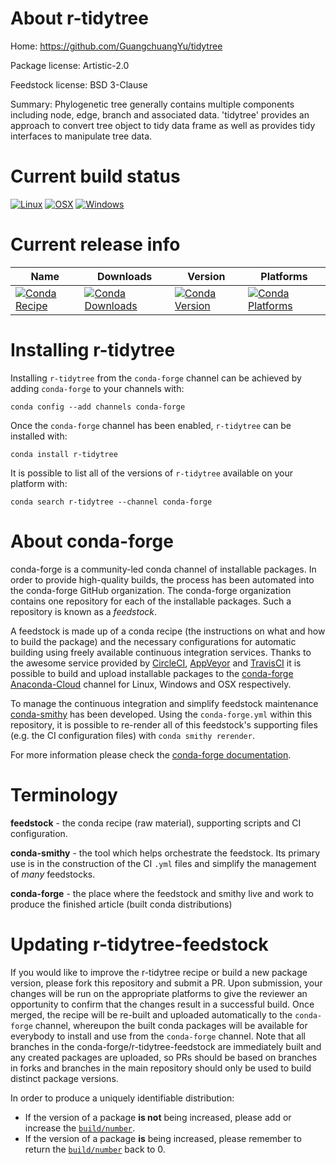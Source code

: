About r-tidytree
================

Home: https://github.com/GuangchuangYu/tidytree

Package license: Artistic-2.0

Feedstock license: BSD 3-Clause

Summary: Phylogenetic tree generally contains multiple components including node, edge, branch and associated data. 'tidytree' provides an approach to convert tree object to tidy data frame as well as provides tidy interfaces to manipulate tree data.



Current build status
====================

[![Linux](https://img.shields.io/circleci/project/github/conda-forge/r-tidytree-feedstock/master.svg?label=Linux)](https://circleci.com/gh/conda-forge/r-tidytree-feedstock)
[![OSX](https://img.shields.io/travis/conda-forge/r-tidytree-feedstock/master.svg?label=macOS)](https://travis-ci.org/conda-forge/r-tidytree-feedstock)
[![Windows](https://img.shields.io/appveyor/ci/conda-forge/r-tidytree-feedstock/master.svg?label=Windows)](https://ci.appveyor.com/project/conda-forge/r-tidytree-feedstock/branch/master)

Current release info
====================

| Name | Downloads | Version | Platforms |
| --- | --- | --- | --- |
| [![Conda Recipe](https://img.shields.io/badge/recipe-r--tidytree-green.svg)](https://anaconda.org/conda-forge/r-tidytree) | [![Conda Downloads](https://img.shields.io/conda/dn/conda-forge/r-tidytree.svg)](https://anaconda.org/conda-forge/r-tidytree) | [![Conda Version](https://img.shields.io/conda/vn/conda-forge/r-tidytree.svg)](https://anaconda.org/conda-forge/r-tidytree) | [![Conda Platforms](https://img.shields.io/conda/pn/conda-forge/r-tidytree.svg)](https://anaconda.org/conda-forge/r-tidytree) |

Installing r-tidytree
=====================

Installing `r-tidytree` from the `conda-forge` channel can be achieved by adding `conda-forge` to your channels with:

```
conda config --add channels conda-forge
```

Once the `conda-forge` channel has been enabled, `r-tidytree` can be installed with:

```
conda install r-tidytree
```

It is possible to list all of the versions of `r-tidytree` available on your platform with:

```
conda search r-tidytree --channel conda-forge
```


About conda-forge
=================

conda-forge is a community-led conda channel of installable packages.
In order to provide high-quality builds, the process has been automated into the
conda-forge GitHub organization. The conda-forge organization contains one repository
for each of the installable packages. Such a repository is known as a *feedstock*.

A feedstock is made up of a conda recipe (the instructions on what and how to build
the package) and the necessary configurations for automatic building using freely
available continuous integration services. Thanks to the awesome service provided by
[CircleCI](https://circleci.com/), [AppVeyor](https://www.appveyor.com/)
and [TravisCI](https://travis-ci.org/) it is possible to build and upload installable
packages to the [conda-forge](https://anaconda.org/conda-forge)
[Anaconda-Cloud](https://anaconda.org/) channel for Linux, Windows and OSX respectively.

To manage the continuous integration and simplify feedstock maintenance
[conda-smithy](https://github.com/conda-forge/conda-smithy) has been developed.
Using the ``conda-forge.yml`` within this repository, it is possible to re-render all of
this feedstock's supporting files (e.g. the CI configuration files) with ``conda smithy rerender``.

For more information please check the [conda-forge documentation](https://conda-forge.org/docs/).

Terminology
===========

**feedstock** - the conda recipe (raw material), supporting scripts and CI configuration.

**conda-smithy** - the tool which helps orchestrate the feedstock.
                   Its primary use is in the construction of the CI ``.yml`` files
                   and simplify the management of *many* feedstocks.

**conda-forge** - the place where the feedstock and smithy live and work to
                  produce the finished article (built conda distributions)


Updating r-tidytree-feedstock
=============================

If you would like to improve the r-tidytree recipe or build a new
package version, please fork this repository and submit a PR. Upon submission,
your changes will be run on the appropriate platforms to give the reviewer an
opportunity to confirm that the changes result in a successful build. Once
merged, the recipe will be re-built and uploaded automatically to the
`conda-forge` channel, whereupon the built conda packages will be available for
everybody to install and use from the `conda-forge` channel.
Note that all branches in the conda-forge/r-tidytree-feedstock are
immediately built and any created packages are uploaded, so PRs should be based
on branches in forks and branches in the main repository should only be used to
build distinct package versions.

In order to produce a uniquely identifiable distribution:
 * If the version of a package **is not** being increased, please add or increase
   the [``build/number``](https://conda.io/docs/user-guide/tasks/build-packages/define-metadata.html#build-number-and-string).
 * If the version of a package **is** being increased, please remember to return
   the [``build/number``](https://conda.io/docs/user-guide/tasks/build-packages/define-metadata.html#build-number-and-string)
   back to 0.
